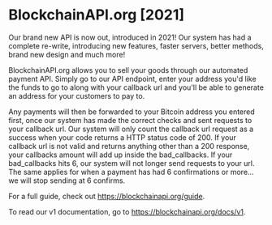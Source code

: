 # BlockchainAPI.org [2021]
Our brand new API is now out, introduced in 2021!
Our system has had a complete re-write, introducing new features, faster servers, better methods, brand new design and much more!

BlockchainAPI.org allows you to sell your goods through our automated payment API.
Simply go to our API endpoint, enter your address you'd like the funds to go to along with your callback url and you'll be able to generate an address for your customers to pay to.

Any payments will then be forwarded to your Bitcoin address you entered first, once our system has made the correct checks and sent requests to your callback url.
Our system will only count the callback url request as a success when your code returns a HTTP status code of 200.
If your callback url is not valid and returns anything other than a 200 response, your callbacks amount will add up inside the bad_callbacks.
If your bad_callbacks hits 6, our system will not longer send requests to your url.
The same applies for when a payment has had 6 confirmations or more... we will stop sending at 6 confirms.

For a full guide, check out https://blockchainapi.org/guide.

To read our v1 documentation, go to https://blockchainapi.org/docs/v1.

 
